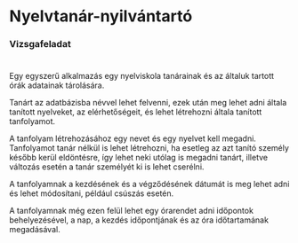 # Nyelvtanár-nyilvántartó
### Vizsgafeladat

#

Egy egyszerű alkalmazás egy nyelviskola tanárainak és az általuk tartott órák adatainak tárolására.

Tanárt az adatbázisba névvel lehet felvenni, ezek után meg lehet adni általa tanított nyelveket, az elérhetőségeit, és lehet létrehozni általa tanított tanfolyamot.

A tanfolyam létrehozásához egy nevet és egy nyelvet kell megadni. Tanfolyamot tanár nélkül is lehet létrehozni, ha esetleg az azt tanító személy később kerül eldöntésre, így lehet neki utólag is megadni tanárt, illetve változás esetén a tanár személyét ki is lehet cserélni.

A tanfolyamnak a kezdésének és a végződésének dátumát is meg lehet adni és lehet módosítani, például csúszás esetén.

A tanfolyamnak még ezen felül lehet egy órarendet adni időpontok behelyezésével, a nap, a kezdés időpontjának és az óra időtartamának megadásával.





